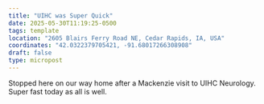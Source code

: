 ```yaml
---
title: "UIHC was Super Quick"
date: 2025-05-30T11:19:25-0500
tags: template
location: "2605 Blairs Ferry Road NE, Cedar Rapids, IA, USA"
coordinates: "42.0322379705421, -91.68017266308908"
draft: false
type: micropost
---
```

Stopped here on our way home after a Mackenzie visit to UIHC Neurology. Super fast today as all is well.
